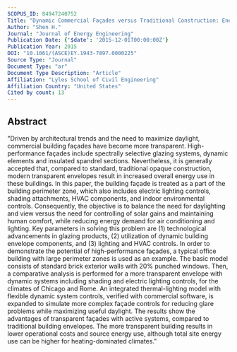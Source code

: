 ```yaml
---
SCOPUS_ID: 84947240752
Title: "Dynamic Commercial Façades versus Traditional Construction: Energy Performance and Comparative Analysis"
Author: "Shen H."
Journal: "Journal of Energy Engineering"
Publication Date: {'$date': '2015-12-01T00:00:00Z'}
Publication Year: 2015
DOI: "10.1061/(ASCE)EY.1943-7897.0000225"
Source Type: "Journal"
Document Type: "ar"
Document Type Description: "Article"
Affiliation: "Lyles School of Civil Engineering"
Affiliation Country: "United States"
Cited by count: 13
---
```


## Abstract
"Driven by architectural trends and the need to maximize daylight, commercial building façades have become more transparent. High-performance façades include spectrally selective glazing systems, dynamic elements and insulated spandrel sections. Nevertheless, it is generally accepted that, compared to standard, traditional opaque construction, modern transparent envelopes result in increased overall energy use in these buildings. In this paper, the building façade is treated as a part of the building perimeter zone, which also includes electric lighting controls, shading attachments, HVAC components, and indoor environmental controls. Consequently, the objective is to balance the need for daylighting and view versus the need for controlling of solar gains and maintaining human comfort, while reducing energy demand for air conditioning and lighting. Key parameters in solving this problem are (1) technological advancements in glazing products, (2) utilization of dynamic building envelope components, and (3) lighting and HVAC controls. In order to demonstrate the potential of high-performance façades, a typical office building with large perimeter zones is used as an example. The basic model consists of standard brick exterior walls with 20% punched windows. Then, a comparative analysis is performed for a more transparent envelope with dynamic systems including shading and electric lighting controls, for the climates of Chicago and Rome. An integrated thermal-lighting model with flexible dynamic system controls, verified with commercial software, is expanded to simulate more complex façade controls for reducing glare problems while maximizing useful daylight. The results show the advantages of transparent façades with active systems, compared to traditional building envelopes. The more transparent building results in lower operational costs and source energy use, although total site energy use can be higher for heating-dominated climates."

